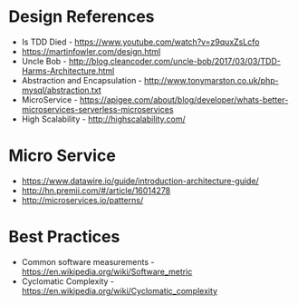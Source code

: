 # Design References

* Is TDD Died - https://www.youtube.com/watch?v=z9quxZsLcfo
* https://martinfowler.com/design.html
* Uncle Bob - http://blog.cleancoder.com/uncle-bob/2017/03/03/TDD-Harms-Architecture.html
* Abstraction and Encapsulation - http://www.tonymarston.co.uk/php-mysql/abstraction.txt
* MicroService - https://apigee.com/about/blog/developer/whats-better-microservices-serverless-microservices
* High Scalability - http://highscalability.com/


# Micro Service
* https://www.datawire.io/guide/introduction-architecture-guide/
* http://hn.premii.com/#/article/16014278
* http://microservices.io/patterns/


# Best Practices
* Common software measurements - https://en.wikipedia.org/wiki/Software_metric
* Cyclomatic Complexity - https://en.wikipedia.org/wiki/Cyclomatic_complexity
